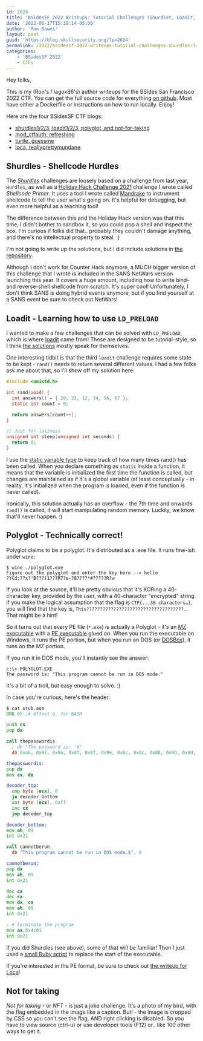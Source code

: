 ```yaml
---
id: 2624
title: 'BSidesSF 2022 Writeups: Tutorial Challenges (Shurdles, Loadit, Polyglot, NFT)'
date: '2022-06-17T15:19:14-05:00'
author: 'Ron Bowes'
layout: post
guid: 'https://blog.skullsecurity.org/?p=2624'
permalink: /2022/bsidessf-2022-writeups-tutorial-challenges-shurdles-loadit-polyglot-nft
categories:
    - 'BSidesSF 2022'
    - CTFs
---
```


Hey folks,

This is my (Ron's / iagox86's) author writeups for the BSides San Francisco 2022 CTF. You can get the full source code for everything [on github](https://github.com/bsidessf/ctf-2022-release). Most have either a Dockerfile or instructions on how to run locally. Enjoy!

Here are the four BSidesSF CTF blogs:

- [shurdles1/2/3, loadit1/2/3, polyglot, and not-for-taking](https://blog.skullsecurity.org/2022/bsidessf-2022-writeups-tutorial-challenges-shurdles-loadit-polyglot-nft)
- [mod\_ctfauth, refreshing](https://blog.skullsecurity.org/2022/bsidessf-2022-writeups-apache-challenges-mod_ctfauth-refresh)
- [turtle, guessme](https://blog.skullsecurity.org/2022/bsidessf-2022-writeups-game-y-challenges-turtle-guessme)
- [loca, reallyprettymundane](https://blog.skullsecurity.org/2022/bsidessf-2022-writeups-miscellaneous-challenges-loca-reallyprettymundane)

## Shurdles - Shellcode Hurdles

The [*Shurdles*](https://github.com/BSidesSF/ctf-2022-release/tree/main/shurdles-1) challenges are loosely based on a challenge from last year, `Hurdles`, as well as a [Holiday Hack Challenge 2021](https://www.holidayhackchallenge.com/2021/) challenge I wrote called *Shellcode Primer*. It uses a tool I wrote called [Mandrake](https://github.com/iagox86/mandrake) to instrument shellcode to tell the user what's going on. It's helpful for debugging, but even more helpful as a teaching tool!

The difference between this and the Holiday Hack version was that this time, I didn't bother to sandbox it, so you could pop a shell and inspect the box. I'm curious if folks did that.. probably they couldn't damage anything, and there's no intellectual property to steal. :)

I'm not going to write up the solutions, but I did include solutions in [the repository](https://github.com/BSidesSF/ctf-2022-release).

Although I don't work for Counter Hack anymore, a MUCH bigger version of this challenge that I wrote is included in the SANS NetWars version launching this year. It covers a huge amount, including how to write bind- and reverse-shell shellcode from scratch. It's super cool! Unfortunately, I don't think SANS is doing hybrid events anymore, but if you find yourself at a SANS event be sure to check out NetWars!

## Loadit - Learning how to use `LD_PRELOAD`

I wanted to make a few challenges that can be solved with `LD_PRELOAD`, which is where [loadit](https://github.com/BSidesSF/ctf-2022-release/tree/main/loadit1) came from! These are designed to be tutorial-style, so I think [the solutions](https://github.com/BSidesSF/ctf-2022-release/tree/main/loadit1/solution) mostly speak for themselves.

One interesting tidbit is that the third `loadit` challenge requires some state to be kept - `rand()` needs to return several different values. I had a few folks ask me about that, so I'll show off my solution here:

```c
#include <unistd.h>

int rand(void) {
  int answers[] = { 20, 22, 12, 34, 56, 67 };
  static int count = 0;

  return answers[count++];
}

// Just for laziness
unsigned int sleep(unsigned int seconds) {
  return 0;
}
```

I use the [static variable type](https://www.geeksforgeeks.org/static-variables-in-c/) to keep track of how many times rand() has been called. When you declare something as `static` inside a function, it means that the variable is initialized the first time the function is called, but changes are maintained as if it's a global variable (at least conceptually - in reality, it's initialized when the program is loaded, even if the function is never called).

Ironically, this solution actually has an overflow - the 7th time and onwards `rand()` is called, it will start manipulating random memory. Luckily, we know that'll never happen. :)

## Polyglot - Technically correct!

Polyglot claims to be a polyglot. It's distributed as a .exe file. It runs fine-ish under `wine`:

```
$ wine ./polyglot.exe
Figure out the polyglot and enter the key here --> hello
?YCd;??x?'B???)1???R7?e-?8????*#?????R?w
```

If you look at the source, it'll be pretty obvious that it's XORing a 40-character key, provided by the user, with a 40-character "encrypted" string. If you make the logical assumption that the flag is `CTF{...36 characters…}`, you will find that the key is, `This????????????????????????????????????.`. That might be a hint!

So it turns out that every PE file (`*.exe`) is actually a Polyglot - it's an [MZ executable](https://en.wikipedia.org/wiki/DOS_MZ_executable) with a [PE executable](https://en.wikipedia.org/wiki/Portable_Executable) glued on. When you run the executable on Windows, it runs the PE portion, but when you run on DOS (or [DOSBox](https://www.dosbox.com/)), it runs on the MZ portion.

If you run it in DOS mode, you'll instantly see the answer:

```
c:\> POLYGLOT.EXE
The password is: "This program cannot be run in DOS mode."
```

It's a bit of a troll, but easy enough to solve. :)

In case you're curious, here's the header:

```asm
$ cat stub.asm 
ORG 0h ;# Offset 0, for NASM

push cs
pop ds

call thepasswordis
  ; db "The password is: '$"
  db 0xab, 0x97, 0x9a, 0xdf, 0x8f, 0x9e, 0x8c, 0x8c, 0x88, 0x90, 0x8d, 0x9b, 0xdf, 0x96, 0x8c, 0xc5, 0xdf, 0xdd, 0xdb, 0

thepasswordis:
pop dx
mov cx, dx

decoder_top:
  cmp byte [ecx], 0
  je decoder_bottom
  xor byte [ecx], 0xff
  inc cx
  jmp decoder_top

decoder_bottom:
mov ah, 09
int 0x21

call cannotberun
  db "This program cannot be run in DOS mode.$", 0

cannotberun:
pop dx
mov ah, 09
int 0x21

dec cx
dec cx
mov dx, cx
mov ah, 09
int 0x21

; # terminate the program
mov ax,0x4c01
int 0x21
```

If you did Shurdles (see above), some of that will be familiar! Then I just used a [small Ruby script](https://github.com/BSidesSF/ctf-2022-release/blob/main/shurdles-1/challenge/src/app.rb) to replace the start of the executable.

If you're interested in the PE format, be sure to check out [the writeup for Loca](TODO)!

## Not for taking

*Not for taking* - or *NFT* - is just a joke challenge. It's a photo of my bird, with the flag embedded in the image like a caption. But! - the image is cropped by CSS so you can't see the flag, AND right clicking is disabled. So you have to view source (ctrl-u) or use developer tools (F12) or.. like 100 other ways to get it.